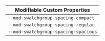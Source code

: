 | Modifiable Custom Properties         |
| ------------------------------------ |
| `--mod-swatchgroup-spacing-compact`  |
| `--mod-swatchgroup-spacing-regular`  |
| `--mod-swatchgroup-spacing-spacious` |
